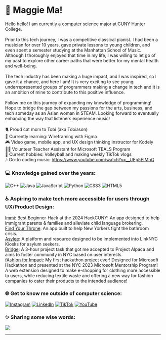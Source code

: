 <!--
**maggeema/maggeema** is a ✨ _special_ ✨ repository because its `README.md` (this file) appears on your GitHub profile.
-->
# 💫 Maggie Ma!
Hello hello! I am currently a computer science major at CUNY Hunter College. <br><br>Prior to this tech journey, I was a competitive classical pianist. I had been a musician for over 10 years, gave private lessons to young children, and even spent a semester studying at the Manhattan School of Music. Although I thoroughly enjoyed that time in my life, I was willing to let go of my past to explore other career paths that were better for my mental health and well-being. <br><br>The tech industry has been making a huge impact, and I was inspired, so I gave it a chance, and here I am! It is very exciting to see young underrepresented groups of programmers making a change in tech and it is an ambition of mine to contribute to this positive influence.<br><br>Follow me on this journey of expanding my knowledge of programming! Hope to bridge the gap between my passions for the arts, business, and tech someday as an Asian woman in STEAM. Looking forward to eventually enhancing the way that listeners experience music!<br><br>🐈 Proud cat mom to Tobi (aka Tobiason)<br>🌱 Currently learning: Wireframing with Figma<br>🎮 Video game, mobile app, and UX design thinking instructor for Kodely<br>👩‍🏫 Volunteer Teacher Assistant for Microsoft TEALS Program<br>🏐 Current hobbies: Volleyball and making weekly TikTok vlogs<br>🎶 Go-to coding music: https://www.youtube.com/watch?v=__UEp5EIMhQ<br>

### 💻 Knowledge gained over the years:
![C++](https://img.shields.io/badge/c++-%2300599C.svg?style=for-the-badge&logo=c%2B%2B&logoColor=white) ![Java](https://img.shields.io/badge/java-%23ED8B00.svg?style=for-the-badge&logo=java&logoColor=white) ![JavaScript](https://img.shields.io/badge/javascript-%23323330.svg?style=for-the-badge&logo=javascript&logoColor=%23F7DF1E) ![Python](https://img.shields.io/badge/python-3670A0?style=for-the-badge&logo=python&logoColor=ffdd54) ![CSS3](https://img.shields.io/badge/css3-%231572B6.svg?style=for-the-badge&logo=css3&logoColor=white) ![HTML5](https://img.shields.io/badge/html5-%23E34F26.svg?style=for-the-badge&logo=html5&logoColor=white)

### ♿ Aspiring to make tech more accessible for users through UX/Product Design:
<a href="https://devpost.com/software/immi-onkp0a">Immi</a>: Best Beginner-Hack at the 2024 HackCUNY! An app designed to help immigrant parents & families and alleviate child language brokering. 
<br><a href="https://www.canva.com/design/DAGHYXXCHBg/9ZMUiFEtTJII5Oc4hH_QuA/edit?">Find Your Throne</a>: An app built to help New Yorkers fight the bathroom crisis.
<br><a href="https://www.canva.com/design/DAF1xTuvDq0/uAi_92qYAd-H3duVEGwUUA/edit?utm_content=DAF1xTuvDq0&utm_campaign=designshare&utm_medium=link2&utm_source=sharebutton">Asylee</a>: A platform and resource designed to be implemented into LinkNYC Kiosks for asylum seekers.
<br><a href="https://www.canva.com/design/DAFpks4QvA8/s-fbuclWqOzlWSmdRBsDCQ/edit?utm_content=DAFpks4QvA8&utm_campaign=designshare&utm_medium=link2&utm_source=sharebutton">Bridge</a>: A 3-hour project task that got me accepted to Project Alpaca and aims to foster community in NYC based on user interests.
<br><a href="https://www.canva.com/design/DAFpv6cCQ8M/VU8tY6niMcOamR7b-skkVg/edit?utm_content=DAFpv6cCQ8M&utm_campaign=designshare&utm_medium=link2&utm_source=sharebutton">fAshIon for Impact</a>: My first hackathon project ever! Designed for Microsoft Hackathon and presented at the NYC 2023 Microsoft Mentorship Program! A web extension designed to make e-shopping for clothing more accessible to users, while reducing textile waste and offering a new way for fashion companies to cater their products to the intended audience!

### 🌐 Get to know me outside of computer science:
[![Instagram](https://img.shields.io/badge/Instagram%20-%23E4405F.svg?&style=for-the-badge&logo=Instagram&logoColor=white)](https://instagram.com/maggeema) [![LinkedIn](https://img.shields.io/badge/linkedin%20-%230077B5.svg?&style=for-the-badge&logo=linkedin&logoColor=white)](https://linkedin.com/in/maggeema) [![TikTok](https://img.shields.io/badge/<handle>%20-%23000000.svg?&style=for-the-badge&logo=TikTok&logoColor=white)](https://tiktok.com/@maggeema) [![YouTube](https://img.shields.io/badge/<handle>%20-%23FF0000.svg?&style=for-the-badge&logo=YouTube&logoColor=white)](https://youtube.com/@maggiema6006) 

### ✨ Sharing some wise words:
![](https://quotes-github-readme.vercel.app/api?type=horizontal&theme=light)

---

